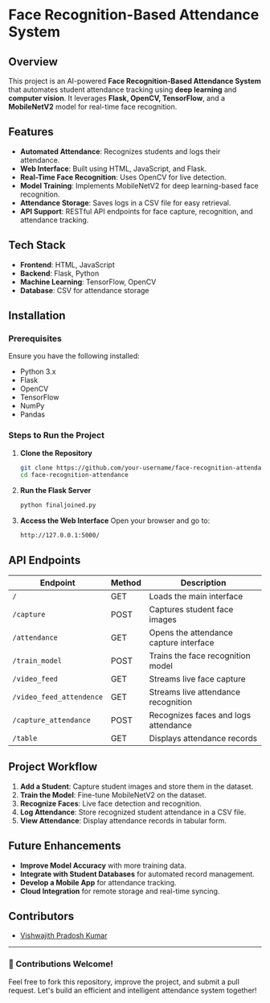 # Face Recognition-Based Attendance System

## Overview
This project is an AI-powered **Face Recognition-Based Attendance System** that automates student attendance tracking using **deep learning** and **computer vision**. It leverages **Flask, OpenCV, TensorFlow**, and a **MobileNetV2** model for real-time face recognition.

## Features
- **Automated Attendance**: Recognizes students and logs their attendance.
- **Web Interface**: Built using HTML, JavaScript, and Flask.
- **Real-Time Face Recognition**: Uses OpenCV for live detection.
- **Model Training**: Implements MobileNetV2 for deep learning-based face recognition.
- **Attendance Storage**: Saves logs in a CSV file for easy retrieval.
- **API Support**: RESTful API endpoints for face capture, recognition, and attendance tracking.

## Tech Stack
- **Frontend**: HTML, JavaScript
- **Backend**: Flask, Python
- **Machine Learning**: TensorFlow, OpenCV
- **Database**: CSV for attendance storage

## Installation
### Prerequisites
Ensure you have the following installed:
- Python 3.x
- Flask
- OpenCV
- TensorFlow
- NumPy
- Pandas

### Steps to Run the Project
1. **Clone the Repository**
   ```sh
   git clone https://github.com/your-username/face-recognition-attendance.git
   cd face-recognition-attendance
   ```
2. **Run the Flask Server**
   ```sh
   python finaljoined.py
   ```
3. **Access the Web Interface**
   Open your browser and go to:
   ```
   http://127.0.0.1:5000/
   ```

## API Endpoints
| Endpoint | Method | Description |
|----------|--------|-------------|
| `/` | GET | Loads the main interface |
| `/capture` | POST | Captures student face images |
| `/attendance` | GET | Opens the attendance capture interface |
| `/train_model` | POST | Trains the face recognition model |
| `/video_feed` | GET | Streams live face capture |
| `/video_feed_attendence` | GET | Streams live attendance recognition |
| `/capture_attendance` | POST | Recognizes faces and logs attendance |
| `/table` | GET | Displays attendance records |

## Project Workflow
1. **Add a Student**: Capture student images and store them in the dataset.
2. **Train the Model**: Fine-tune MobileNetV2 on the dataset.
3. **Recognize Faces**: Live face detection and recognition.
4. **Log Attendance**: Store recognized student attendance in a CSV file.
5. **View Attendance**: Display attendance records in tabular form.

## Future Enhancements
- **Improve Model Accuracy** with more training data.
- **Integrate with Student Databases** for automated record management.
- **Develop a Mobile App** for attendance tracking.
- **Cloud Integration** for remote storage and real-time syncing.

## Contributors
- [Vishwajith Pradosh Kumar](https://github.com/VishwajithPk)

---
### 🚀 Contributions Welcome!
Feel free to fork this repository, improve the project, and submit a pull request. Let's build an efficient and intelligent attendance system together!
